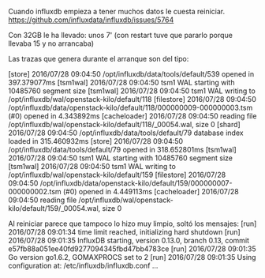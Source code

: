 Cuando influxdb empieza a tener muchos datos le cuesta reiniciar.
https://github.com/influxdata/influxdb/issues/5764

Con 32GB le ha llevado: unos 7' (con restart tuve que pararlo porque llevaba 15 y no arrancaba)

Las trazas que genera durante el arranque son del tipo:

[store] 2016/07/28 09:04:50 /opt/influxdb/data/tools/default/539 opened in 397.379077ms
[tsm1wal] 2016/07/28 09:04:50 tsm1 WAL starting with 10485760 segment size
[tsm1wal] 2016/07/28 09:04:50 tsm1 WAL writing to /opt/influxdb/wal/openstack-kilo/default/118
[filestore] 2016/07/28 09:04:50 /opt/influxdb/data/openstack-kilo/default/118/000000009-000000003.tsm (#0) opened in 4.343892ms
[cacheloader] 2016/07/28 09:04:50 reading file /opt/influxdb/wal/openstack-kilo/default/118/_00054.wal, size 0
[shard] 2016/07/28 09:04:50 /opt/influxdb/data/tools/default/79 database index loaded in 315.460932ms
[store] 2016/07/28 09:04:50 /opt/influxdb/data/tools/default/79 opened in 318.652801ms
[tsm1wal] 2016/07/28 09:04:50 tsm1 WAL starting with 10485760 segment size
[tsm1wal] 2016/07/28 09:04:50 tsm1 WAL writing to /opt/influxdb/wal/openstack-kilo/default/159
[filestore] 2016/07/28 09:04:50 /opt/influxdb/data/openstack-kilo/default/159/000000007-000000002.tsm (#0) opened in 4.449113ms
[cacheloader] 2016/07/28 09:04:50 reading file /opt/influxdb/wal/openstack-kilo/default/159/_00054.wal, size 0


Al reiniciar parece que tampoco lo hizo muy limpio, soltó los mensajes:
[run] 2016/07/28 09:01:34 time limit reached, initializing hard shutdown
[run] 2016/07/28 09:01:35 InfluxDB starting, version 0.13.0, branch 0.13, commit e57fb88a051ee40fd9277094345fbd47bb4783ce
[run] 2016/07/28 09:01:35 Go version go1.6.2, GOMAXPROCS set to 2
[run] 2016/07/28 09:01:35 Using configuration at: /etc/influxdb/influxdb.conf
...
